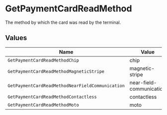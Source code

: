 # GetPaymentCardReadMethod

The method by which the card was read by the terminal.


## Values

| Name                                             | Value                                            |
| ------------------------------------------------ | ------------------------------------------------ |
| `GetPaymentCardReadMethodChip`                   | chip                                             |
| `GetPaymentCardReadMethodMagneticStripe`         | magnetic-stripe                                  |
| `GetPaymentCardReadMethodNearFieldCommunication` | near-field-communication                         |
| `GetPaymentCardReadMethodContactless`            | contactless                                      |
| `GetPaymentCardReadMethodMoto`                   | moto                                             |